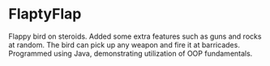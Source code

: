 # FlaptyFlap
Flappy bird on steroids. Added some extra features such as guns and rocks at random. The bird can pick up any weapon and fire it at barricades. Programmed using Java, demonstrating utilization of OOP fundamentals.
